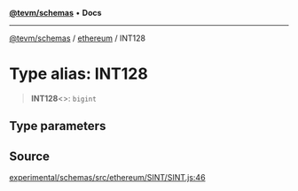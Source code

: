 [**@tevm/schemas**](../../README.md) • **Docs**

***

[@tevm/schemas](../../modules.md) / [ethereum](../README.md) / INT128

# Type alias: INT128

> **INT128**\<\>: `bigint`

## Type parameters

## Source

[experimental/schemas/src/ethereum/SINT/SINT.js:46](https://github.com/evmts/tevm-monorepo/blob/main/experimental/schemas/src/ethereum/SINT/SINT.js#L46)

